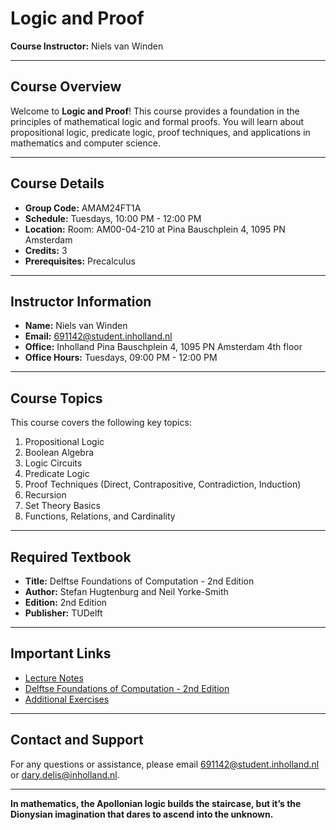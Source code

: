 # Logic and Proof

**Course Instructor:** Niels van Winden 

---

## Course Overview
Welcome to **Logic and Proof**! This course provides a foundation in the principles of mathematical logic and formal proofs. You will learn about propositional logic, predicate logic, proof techniques, and applications in mathematics and computer science.

---

## Course Details
- **Group Code:** AMAM24FT1A  
- **Schedule:** Tuesdays, 10:00 PM - 12:00 PM  
- **Location:** Room: AM00-04-210 at Pina Bauschplein 4, 1095 PN Amsterdam
- **Credits:** 3
- **Prerequisites:** Precalculus  

---

## Instructor Information
- **Name:** Niels van Winden  
- **Email:** [691142@student.inholland.nl](mailto:691142@student.inholland.nl)  
- **Office:** Inholland Pina Bauschplein 4, 1095 PN Amsterdam 4th floor
- **Office Hours:** Tuesdays, 09:00 PM - 12:00 PM  

---

## Course Topics
This course covers the following key topics:  
1. Propositional Logic  
2. Boolean Algebra  
3. Logic Circuits  
4. Predicate Logic  
5. Proof Techniques (Direct, Contrapositive, Contradiction, Induction)  
6. Recursion  
7. Set Theory Basics  
8. Functions, Relations, and Cardinality  

---

## Required Textbook
- **Title:** Delftse Foundations of Computation - 2nd Edition  
- **Author:** Stefan Hugtenburg and Neil Yorke-Smith  
- **Edition:** 2nd Edition  
- **Publisher:** TUDelft  

---

## Important Links
- [Lecture Notes](https://github.com/NielsvanWinden/Logic-and-Proof/tree/dev/Lecture%20Notes)  
- [Delftse Foundations of Computation - 2nd Edition](https://textbooks.open.tudelft.nl/textbooks/catalog/view/53/144/370)  
- [Additional Exercises](https://github.com/NielsvanWinden/Logic-and-Proof/tree/dev/Additional%20Exercises)  

---

## Contact and Support
For any questions or assistance, please email [691142@student.inholland.nl](mailto:691142@student.inholland.nl) or [dary.delis@inholland.nl](mailto:dary.delis@inholland.nl).

---

**In mathematics, the Apollonian logic builds the staircase, but it’s the Dionysian imagination that dares to ascend into the unknown.**
